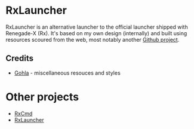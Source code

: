 # RxLauncher

RxLauncher is an alternative launcher to the official launcher shipped with Renegade-X (Rx). It's based on my own design (internally)
and built using resources scoured from the web, most notably another [Github project](https://github.com/Gohla/renegadex-launcher).

## Credits
* [Gohla](https://github.com/Gohla/) - miscellaneous resouces and styles

# Other projects

* [RxCmd](https://github.com/GenesisRx/RxCmd)
* [RxLauncher](https://github.com/GenesisRx/RxLauncher)
